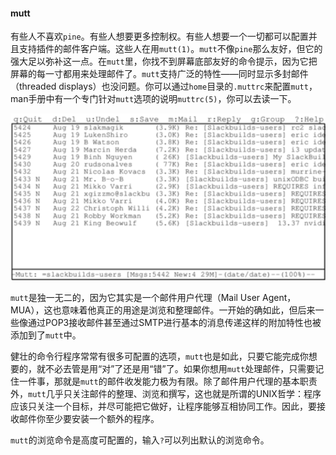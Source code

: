 #### mutt

有些人不喜欢`pine`。有些人想要更多控制权。有些人想要一个一切都可以配置并且支持插件的邮件客户端。这些人在用`mutt(1)`。`mutt`不像`pine`那么友好，但它的强大足以弥补这一点。在`mutt`里，你找不到屏幕底部友好的命令提示，因为它把屏幕的每一寸都用来处理邮件了。`mutt`支持广泛的特性——同时显示多封邮件（threaded displays）也没问题。你可以通过`home`目录的`.muttrc`来配置`mutt`，man手册中有一个专门针对`mutt`选项的说明`muttrc(5)`，你可以去读一下。

![mutt](../../png/mutt.png)

`mutt`是独一无二的，因为它其实是一个邮件用户代理（Mail User Agent，MUA），这也意味着他真正的用途是浏览和整理邮件。一开始的确如此，但后来一些像通过POP3接收邮件甚至通过SMTP进行基本的消息传递这样的附加特性也被添加到了`mutt`中。

健壮的命令行程序常常有很多可配置的选项，`mutt`也是如此，只要它能完成你想要的，就不必去管是用“对”了还是用“错”了。如果你想用`mutt`处理邮件，只需要记住一件事，那就是`mutt`的邮件收发能力极为有限。除了邮件用户代理的基本职责外，`mutt`几乎只关注邮件的整理、浏览和撰写，这也就是所谓的UNIX哲学：程序应该只关注一个目标，并尽可能把它做好，让程序能够互相协同工作。因此，要接收邮件你至少要安装一个额外的程序。

`mutt`的浏览命令是高度可配置的，输入`?`可以列出默认的浏览命令。

